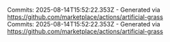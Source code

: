 Commits: 2025-08-14T15:52:22.353Z - Generated via https://github.com/marketplace/actions/artificial-grass
<br>
Commits: 2025-08-14T15:52:22.353Z - Generated via https://github.com/marketplace/actions/artificial-grass
<br>
